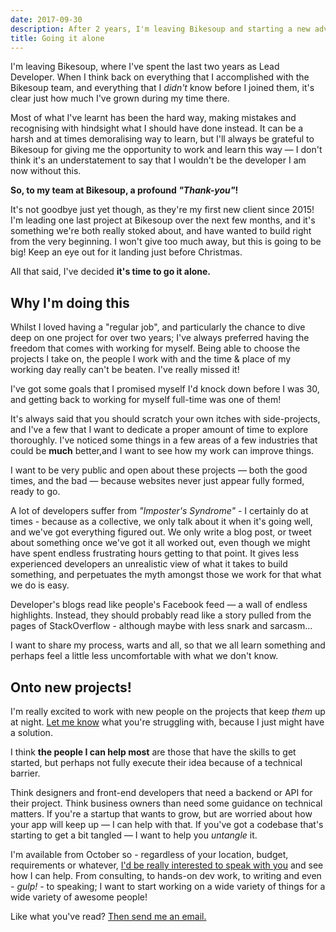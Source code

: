 ```yaml
---
date: 2017-09-30
description: After 2 years, I'm leaving Bikesoup and starting a new adventure. I'll be building things, helping people and probably drinking more coffee than is healthy!
title: Going it alone
---
```


I'm leaving Bikesoup, where I've spent the last two years as Lead Developer. When I think back on everything that I accomplished with the Bikesoup team, and everything that I _didn't_ know before I joined them, it's clear just how much I've grown during my time there.

Most of what I've learnt has been the hard way, making mistakes and recognising with hindsight what I should have done instead. It can be a harsh and at times demoralising way to learn, but I'll always be grateful to Bikesoup for giving me the opportunity to work and learn this way — I don't think it's an understatement to say that I wouldn't be the developer I am now without this.

**So, to my team at Bikesoup, a profound _"Thank-you"_!**

 It's not goodbye just yet though, as they're my first new client since 2015! I'm leading one last project at Bikesoup over the next few months, and it's something we're both really stoked about, and have wanted to build right from the very beginning. I won't give too much away, but this is going to be big! Keep an eye out for it landing just before Christmas.

All that said, I've decided **it's time to go it alone.**

## Why I'm doing this

Whilst I loved having a "regular job", and particularly the chance to dive deep on one project for over two years; I've always preferred having the freedom that comes with working for myself. Being able to choose the projects I take on, the people I work with and the time & place of my working day really can't be beaten. I've really missed it!

I've got some goals that I promised myself I'd knock down before I was 30, and getting back to working for myself full-time was one of them!

It's always said that you should scratch your own itches with side-projects, and I've a few that I want to dedicate a proper amount of time to explore thoroughly. I've noticed some things in a few areas of a few industries that could be **much** better,and I want to see how my work can improve things.

I want to be very public and open about these projects — both the good times, and the bad — because websites never just appear fully formed, ready to go.

A lot of developers suffer from _"Imposter's Syndrome"_ - I certainly do at times - because as a collective, we only talk about it when it's going well, and we've got everything figured out. We only write a blog post, or tweet about something once we've got it all worked out, even though we might have spent endless frustrating hours getting to that point. It gives less experienced developers an unrealistic view of what it takes to build something, and perpetuates the myth amongst those we work for that what we do is easy.

Developer's blogs read like people's Facebook feed — a wall of endless highlights. Instead, they should probably read like a story pulled from the pages of StackOverflow - although maybe with less snark and sarcasm...

I want to share my process, warts and all, so that we all learn something and perhaps feel a little less uncomfortable with what we don't know.

## Onto new projects!

I'm really excited to work with new people on the projects that keep _them_ up at night. [Let me know](mailto:jamiedumont@icloud.com) what you're struggling with, because I just might have a solution.

I think **the people I can help most** are those that have the skills to get started, but perhaps not fully execute their idea because of a technical barrier.

Think designers and front-end developers that need a backend or API for their project. Think business owners than need some guidance on technical matters. If you're a startup that wants to grow, but are worried about how your app will keep up — I can help with that. If you've got a codebase that's starting to get a bit tangled — I want to help you _untangle_ it.

I'm available from October so - regardless of your location, budget, requirements or whatever, [I'd be really interested to speak with you](mailto:jamiedumont@icloud.com) and see how I can help. From consulting, to hands-on dev work, to writing and even *- gulp! -* to speaking; I want to start working on a wide variety of things for a wide variety of awesome people!

Like what you've read? [Then send me an email.](mailto:jamiedumont@icloud.com)
